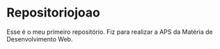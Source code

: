 # Repositoriojoao
Esse é o meu primeiro repositório. Fiz para realizar a APS da Matéria de Desenvolvimento Web. 
